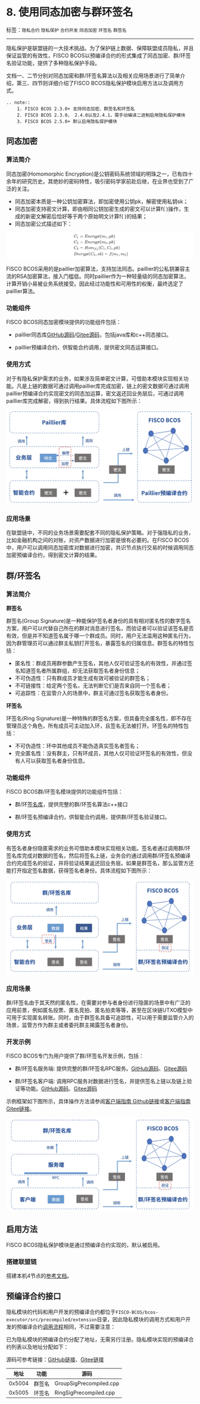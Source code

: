 # 8. 使用同态加密与群环签名

标签：``隐私合约`` ``隐私保护`` ``合约开发`` ``同态加密`` ``环签名`` ``群签名``

----
隐私保护是联盟链的一大技术挑战。为了保护链上数据、保障联盟成员隐私，并且保证监管的有效性，FISCO BCOS以预编译合约的形式集成了同态加密、群/环签名验证功能，提供了多种隐私保护手段。

文档一、二节分别对同态加密和群/环签名算法以及相关应用场景进行了简单介绍，第三、四节则详细介绍了FISCO BCOS隐私保护模块启用方法以及调用方式。


```eval_rst
.. note::
    1. FISCO BCOS 2.3.0+ 支持同态加密、群签名和环签名
    2. FISCO BCOS 2.3.0， 2.4.0以及2.4.1，需手动编译二进制启用隐私保护模块
    3. FISCO BCOS 2.5.0+ 默认启用隐私保护模块
```

## 同态加密

### 算法简介

同态加密(Homomorphic Encryption)是公钥密码系统领域的明珠之一，已有四十余年的研究历史。其绝妙的密码特性，吸引密码学家前赴后继，在业界也受到了广泛的关注。

- 同态加密本质是一种公钥加密算法，即加密使用公钥pk，解密使用私钥sk；
- 同态加密支持密文计算，即由相同公钥加密生成的密文可以计算​f( )操作，生成的新密文解密后恰好等于两个原始明文计算f( )的结果；
- 同态加密公式描述如下：

![](../../images/privacy/formula.jpg)

FISCO BCOS采用的是paillier加密算法，支持加法同态。paillier的公私钥兼容主流的RSA加密算法，接入门槛低。同时paillier作为一种轻量级的同态加密算法，计算开销小易被业务系统接受。因此经过功能性和可用性的权衡，最终选定了paillier算法。


### 功能组件

FISCO BCOS同态加密模块提供的功能组件包括：

- paillier同态库[GitHub源码](https://github.com/FISCO-BCOS/paillier-lib)/[Gitee源码](https://gitee.com/FISCO-BCOS/paillier-lib)，包括java库和c++同态接口。

- paillier预编译合约，供智能合约调用，提供密文同态运算接口。

### 使用方式

对于有隐私保护需求的业务，如果涉及简单密文计算，可借助本模块实现相关功能。凡是上链的数据可通过调用paillier库完成加密，链上的密文数据可通过调用paillier预编译合约实现密文的同态加运算，密文返还回业务层后，可通过调用paillier库完成解密，得到执行结果。具体流程如下图所示：

![](../../images/privacy/paillier.jpg)

### 应用场景

在联盟链中，不同的业务场景需要配套不同的隐私保护策略。对于强隐私的业务，比如金融机构之间的对账，对资产数据进行加密是很有必要的。在FISCO BCOS中，用户可以调用同态加密库对数据进行加密，共识节点执行交易的时候调用同态加密预编译合约，得到密文计算的结果。


## 群/环签名

### 算法简介

**群签名**

群签名(Group Signature)是一种能保护签名者身份的具有相对匿名性的数字签名方案，用户可以代替自己所在的群对消息进行签名，而验证者可以验证该签名是否有效，但是并不知道签名属于哪一个群成员。同时，用户无法滥用这种匿名行为，因为群管理员可以通过群主私钥打开签名，暴露签名的归属信息。群签名的特性包括：

- 匿名性：群成员用群参数产生签名，其他人仅可验证签名的有效性，并通过签名知道签名者所属群组，却无法获取签名者身份信息；
- 不可伪造性：只有群成员才能生成有效可被验证的群签名；
- 不可链接性：给定两个签名，无法判断它们是否来自同一个签名者；
- 可追踪性：在监管介入的场景中，群主可通过签名获取签名者身份。

**环签名**

环签名(Ring Signature)是一种特殊的群签名方案，但具备完全匿名性，即不存在管理员这个角色，所有成员可主动加入环，且签名无法被打开。环签名的特性包括：

- 不可伪造性：环中其他成员不能伪造真实签名者签名；
- 完全匿名性：没有群主，只有环成员，其他人仅可验证环签名的有效性，但没有人可以获取签名者身份信息。

### 功能组件

FISCO BCOS群/环签名模块提供的功能组件包括：

- 群/环[签名库](https://github.com/FISCO-BCOS/group-signature-lib)，提供完整的群/环签名算法c++接口

- 群/环签名预编译合约，供智能合约调用，提供群/环签名验证接口。

### 使用方式

有签名者身份隐匿需求的业务可借助本模块实现相关功能。签名者通过调用群/环签名库完成对数据的签名，然后将签名上链，业务合约通过调用群/环签名预编译合约完成签名的验证，并将验证结果返还回业务层。如果是群签名，那么监管方还能打开指定签名数据，获得签名者身份。具体流程如下图所示：

![](../../images/privacy/group_sig.jpg)

### 应用场景

群/环签名由于其天然的匿名性，在需要对参与者身份进行隐匿的场景中有广泛的应用前景，例如匿名投票、匿名竞拍、匿名拍卖等等，甚至在区块链UTXO模型中可用于实现匿名转账。同时，由于群签名具备可追踪性，可以用于需要监管介入的场景，监管方作为群主或者委托群主揭露签名者身份。

### 开发示例

FISCO BCOS专门为用户提供了群/环签名开发示例，包括：

- 群/环签名服务端: 提供完整的群/环签名RPC服务。[GitHub源码](https://github.com/FISCO-BCOS/group-signature-server)、[Gitee源码](https://gitee.com/FISCO-BCOS/group-signature-server)

- 群/环签名客户端: 调用RPC服务对数据进行签名，并提供签名上链以及链上验证等功能。[GitHub源码](https://github.com/FISCO-BCOS/group-signature-client/tree/master-2.0)、[Gitee源码](https://gitee.com/FISCO-BCOS/group-signature-client/tree/master-2.0)

示例框架如下图所示，具体操作方法请参阅[客户端指南 Github链接](https://github.com/FISCO-BCOS/group-signature-client/tree/master-2.0)或[客户端指南 Gitee链接](https://gitee.com/FISCO-BCOS/group-signature-client/tree/master-2.0)。

![](../../images/privacy/demo.jpg)

## 启用方法

FISCO BCOS隐私保护模块是通过预编译合约实现的，默认被启用。

### 搭建联盟链

搭建本机4节点的[参考文档](../quick_start/air_installation.md)。

## 预编译合约接口

隐私模块的代码和用户开发的预编译合约都位于`FISCO-BCOS/bcos-executor/src/precompiled/extension`目录，因此隐私模块的调用方式和用户开发的预编译合约[调用流程](https://fisco-bcos-documentation.readthedocs.io/zh_CN/latest/docs/manual/smart_contract.html#id12)相同，不过需要注意：

已为隐私模块的预编译合约分配了地址，无需另行注册。隐私模块实现的预编译合约列表以及地址分配如下：

源码可参考链接：[GitHub链接](https://github.com/FISCO-BCOS/FISCO-BCOS/tree/master/bcos-executor/src/precompiled/extension)、[Gitee链接](https://gitee.com/FISCO-BCOS/FISCO-BCOS/tree/master/bcos-executor/src/precompiled/extension)

   | 地址   | 功能       | 源码 |
   | ------ | ---------- | ------------------------------------------------------------ |
   | 0x5004 | 群签名     | GroupSigPrecompiled.cpp                                      |
   | 0x5005 | 环签名     | RingSigPrecompiled.cpp                                       |

